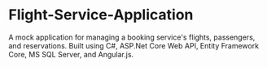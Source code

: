 # Flight-Service-Application
A mock application for managing a booking service's flights, passengers, and reservations. Built using C#, ASP.Net Core Web API,  Entity Framework Core, MS SQL Server, and Angular.js.
